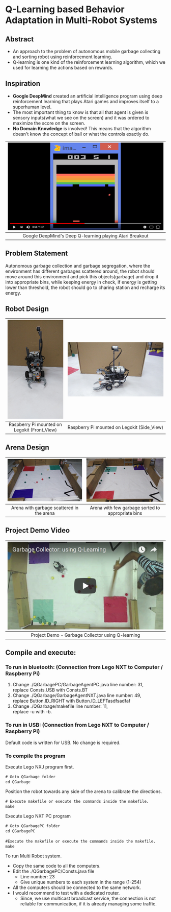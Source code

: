 # Q-Learning based Behavior Adaptation in Multi-Robot Systems

## Abstract 

 - An approach to the problem of autonomous mobile garbage collecting and sorting robot using reinforcement learning.
 - Q-learning is one kind of the reinforcement learning algorithm, which we used for learning the actions based on rewards.

## Inspiration

 - <b>Google DeepMind</b> created an artificial intelligence program using deep reinforcement learning that plays Atari games and improves itself to a superhuman level.
 - The most important thing to know is that all that agent is given is sensory inputs(what we see on the screen) and it was ordered to maximize the score on the screen.
 - <b>No Domain Knowledge</b> is involved! This means that the algorithm doesn't know the concept of ball or what the controls exactly do.

| [![Google Deepmind's Deep Q-learning playing Atari Breakout](/Images/8.PNG "Click to watch video!")](https://www.youtube.com/watch?v=V1eYniJ0Rnk) |
|:---:|
| Google DeepMind's Deep Q-learning playing Atari Breakout |

## Problem Statement

Autonomous garbage collection and garbage segregation, where the environment has different garbages scattered around, the robot should move around this environment and pick this objects(garbage) and drop it into appropriate bins, while keeping energy in check, if energy is getting lower than threshold, the robot should go to charing station and recharge its energy.

## Robot Design

| <img src="/Images/1.jpg" width="250px" alt="Raspberry Pi mounted on Legokit (Front_View)">  | <img src="/Images/2.jpg" width="622px" alt="Raspberry Pi mounted on Legokit (Side_View)"> |
|:---:|:---:|
| Raspberry Pi mounted on Legokit (Front_View) | Raspberry Pi mounted on Legokit (Side_View) |

## Arena Design

| <img src="/Images/6.jpg" width="436px" alt="Arena with garbage scattered in the arena">  | <img src="/Images/5.jpg" width="436px" alt="Arena with few garbage sorted to appropriate bins"> |
|:---:|:---:|
| Arena with garbage scattered in the arena | Arena with few garbage sorted to appropriate bins |

## Project Demo Video

| [![Project Demo](/Images/7.PNG "Click to watch video!")](https://www.youtube.com/watch?v=rCjFV8R2Cls) |
|:---:|
| Project Demo - Garbage Collector using Q-learning |

## Compile and execute:

### To run in bluetooth: (Connection from Lego NXT to Computer / Raspberry Pi)

1) Change ./QGarbagePC/GarbageAgentPC.java line number: 31,  
   replace Consts.USB with Consts.BT
2) Change ./QGarbage/GarbageAgentNXT.java line number: 49,  
   replace Button.ID_RIGHT with Button.ID_LEFTasdfsadfaf
3) Change ./QGarbage/makefile line number: 11,  
   replace -u with -b.

### To run in USB: (Connection from Lego NXT to Computer / Raspberry Pi)
   Default code is written for USB. No change is required.

### To compile the program

Execute Lego NXJ program first.  
```
# Goto QGarbage folder  
cd QGarbage
```
Position the robot towards any side of the arena to calibrate the directions.
```
# Execute makefile or execute the commands inside the makefile.  
make  
```
Execute Lego NXT PC program  
```
# Goto QGarbagePC folder
cd QGarbagePC

#Execute the makefile or execute the commands inside the makefile.
make
```


To run Multi Robot system.
  * Copy the same code to all the computers.
  * Edit the ./QGarbagePC/Consts.java file
    * Line number: 23
    * Give unique numbers to each system in the range (1-254)
  * All the computers should be connected to the same network.
  * I would recommend to test with a dedicated router.
    * Since, we use multicast broadcast service, the connection is not reliable for communication, if it is already managing some traffic.
